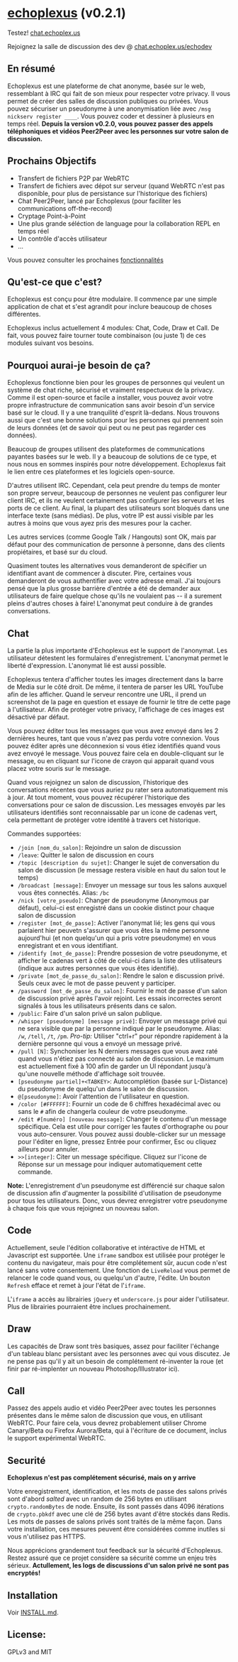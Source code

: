 [echoplexus](https://echoplex.us) (v0.2.1)
==================

Testez! [chat.echoplex.us](https://chat.echoplex.us "https://chat.echoplex.us")

Rejoignez la salle de discussion des dev @ [chat.echoplex.us/echodev](https://chat.echoplex.us/echodev "Echoplexus Developer Chat")

En résumé
---------

Echoplexus est une plateforme de chat anonyme, basée sur le web, ressemblant à IRC qui fait de son mieux pour respecter votre privacy. Il vous permet de créer des salles de discussion publiques ou privées. Vous pouvez sécuriser un pseudonyme à une anonymisation liée avec `/msg nickserv register ____`. Vous pouvez coder et dessiner à plusieurs en temps réel. **Depuis la version v0.2.0, vous pouvez passer des appels téléphoniques et vidéos Peer2Peer avec les personnes sur votre salon de discussion.**

Prochains Objectifs
-------------------

- Transfert de fichiers P2P par WebRTC
- Transfert de fichiers avec dépot sur serveur (quand WebRTC n'est pas disponible, pour plus de persistance sur l'historique des fichiers)
- Chat Peer2Peer, lancé par Echoplexus (pour faciliter les communications off-the-record)
- Cryptage Point-à-Point
- Une plus grande séléction de language pour la collaboration REPL en temps réel
- Un contrôle d'accès utilisateur
- ...

Vous pouvez consulter les prochaines [fonctionnalités](https://github.com/qq99/echoplexus/issues?labels=enhancement&milestone=&page=1&state=open "Planned Enhancements")

Qu'est-ce que c'est?
--------------------

Echoplexus est conçu pour être modulaire. Il commence par une simple application de chat et s'est agrandit pour inclure beaucoup de choses différentes.

Echoplexus inclus actuellement 4 modules: Chat, Code, Draw et Call. De fait, vous pouvez faire tourner toute combinaison (ou juste 1) de ces modules suivant vos besoins.

Pourquoi aurai-je besoin de ça?
-------------------------------

Echoplexus fonctionne bien pour les groupes de personnes qui veulent un système de chat riche, sécurisé et vraiment respectueux de la privacy. Comme il est open-source et facile a installer, vous pouvez avoir votre propre infrastructure de communication sans avoir besoin d'un service basé sur le cloud. Il y a une tranquilité d'esprit là-dedans. Nous trouvons aussi que c'est une bonne solutions pour les personnes qui prennent soin de leurs données (et de savoir qui peut ou ne peut pas regarder ces données).

Beaucoup de groupes utilisent des plateformes de communications payantes basées sur le web. Il y a beaucoup de solutions de ce type, et nous nous en sommes inspirés pour notre développement. Echoplexus fait le lien entre ces plateformes et les logiciels open-source.

D'autres utilisent IRC. Cependant, cela peut prendre du temps de monter son propre serveur, beaucoup de personnes ne veulent pas configurer leur client IRC, et ils ne veulent certainement pas configurer les serveurs et les ports de ce client. Au final, la plupart des utilisateurs sont bloqués dans une interface texte (sans médias). De plus, votre IP est aussi visible par les autres à moins que vous ayez pris des mesures pour la cacher.

Les autres services (comme Google Talk / Hangouts) sont OK, mais par défaut pour des communication de personne à personne, dans des clients propiétaires, et basé sur du cloud.

Quasiment toutes les alternatives vous demanderont de spécifier un identifiant avant de commencer à discuter. Pire, certaines vous demanderont de vous authentifier avec votre adresse email. J'ai toujours pensé que la plus grosse barrière d'entrée a été de demander aux utilisateurs de faire quelque chose qu'ils ne voulaient pas -- il a surement pleins d'autres choses à faire! L'anonymat peut conduire à de grandes conversations.

Chat
----

La partie la plus importante d'Echoplexus est le support de l'anonymat. Les utilisateur détestent les formulaires d'enregistrement. L'anonymat permet le liberté d'expression. L'anonymat lié est aussi possible.

Echoplexus tentera d'afficher toutes les images directement dans la barre de Media sur le côté droit. De même, il tentera de parser les URL YouTube afin de les afficher. Quand le serveur rencontre une URL, il prend un screenshot de la page en question et essaye de fournir le titre de cette page à l'utilisateur. Afin de protéger votre privacy, l'affichage de ces images est désactivé par défaut.

Vous pouvez éditer tous les messages que vous avez envoyé dans les 2 dernières heures, tant que vous n'avez pas perdu votre connexion. Vous pouvez éditer après une déconnexion si vous étiez identifiés quand vous avez envoyé le message. Vous pouvez faire cela en double-cliquant sur le message, ou en cliquant sur l'icone de crayon qui apparait quand vous placez votre souris sur le message.

Quand vous rejoignez un salon de discussion, l'historique des conversations récentes que vous auriez pu rater sera automatiquement mis à jour. At tout moment, vous pouvez récupérer l'historique des conversations pour ce salon de discussion. Les messages envoyés par les utilisateurs identifiés sont reconnaissable par un icone de cadenas vert, cela permettant de protéger votre identité à travers cet historique.

Commandes supportées:
- `/join [nom_du_salon]`: Rejoindre un salon de discussion
- `/leave`: Quitter le salon de discussion en cours
- `/topic [description du sujet]`: Changer le sujet de conversation du salon de discussion (le message restera visible en haut du salon tout le temps)
- `/broadcast [message]`: Envoyer un message sur tous les salons auxquel vous êtes connectés.  Alias: `/bc`
- `/nick [votre_pseudo]`: Changer de pseudonyme (Anonymous par défaut), celui-ci est enregistré dans un cookie distinct pour chaque salon de discussion
- `/register [mot_de_passe]`: Activer l'anonymat lié; les gens qui vous parlaient hier peuvetn s'assurer que vous êtes la même personne aujourd'hui (et non quelqu'un qui a pris votre pseudonyme) en vous enregistrant et en vous identifiant.
- `/identify [mot_de_passe]`: Prendre possesion de votre pseudonyme, et afficher le cadenas vert à côté de celui-ci dans la liste des utilisateurs (indique aux autres personnes que vous êtes identifié).
- `/private [mot_de_passe_du_salon]`: Rendre le salon e discussion privé. Seuls ceux avec le mot de passe peuvent y participer.
- `/password [mot_de_passe_du_salon]`: Fournir le mot de passe d'un salon de discussion privé après l'avoir rejoint. Les essais incorrectes seront signalés à tous les utilisateurs présents dans ce salon.
- `/public`: Faire d'un salon privé un salon publique.
- `/whisper [pseudonyme] [message privé]`: Envoyer un message privé qui ne sera visible que par la personne indiqué par le pseudonyme.  Alias: `/w`, `/tell`, `/t`, `/pm`.  *Pro-tip:* Utiliser "ctrl+r" pour répondre rapidement à la dernière personne qui vous a envoyé un message privé.
- `/pull [N]`: Synchoniser les N derniers messages que vous avez raté quand vous n'étiez pas connecté au salon de discussion. Le maximum est actuellement fixé à 100 afin de garder un UI répondant jusqu'à qu'une nouvelle méthode d'affichage soit trouvée.
- `[pseudonyme partiel]+<TABKEY>`: Autocomplétion (basée sur L-Distance) du pseudonyme de quelqu'un dans le salon de discussion.
- `@[pseudonyme]`: Avoir l'attention de l'utilisateur en question.
- `/color [#FFFFFF]`: Fournir un code de 6 chiffres hexadécimal avec ou sans le `#` afin de changerla couleur de votre pseudonyme.
- `/edit #[numéro] [nouveau message]`: Changer le contenu d'un message spécifique. Cela est utile pour corriger les fautes d'orthographe ou pour vous auto-censurer. Vous pouvez aussi double-clicker sur un message pour l'éditer en ligne, pressez Entrée pour confirmer, Esc ou cliquez ailleurs pour annuler.
- `>>[integer]`: Citer un message spécifique. Cliquez sur l'icone de Réponse sur un message pour indiquer automatiquement cette commande.

**Note:** L'enregistrement d'un pseudonyme est différencié sur chaque salon de discussion afin d'augmenter la possibilité d'utilisation de pseudonyme pour tous les utilisateurs. Donc, vous devrez enregistrer votre pseudonyme à chaque fois que vous rejoignez un nouveau salon.

Code
----

Actuellement, seule l'édition collaborative et intéractive de HTML et Javascript est supportée. Une `iframe` sandbox est utilisée pour protéger le contenu du navigateur, mais pour être complétement sûr, aucun code n'est lancé sans votre consentement. Une fonction de `LiveReload` vous permet de relancer le code quand vous, ou quelqu'un d'autre, l'édite. Un bouton `Refresh` efface et remet à jour l'état de l'`iframe`.

L'`iframe` a accès au librairies `jQuery` et `underscore.js` pour aider l'utilisateur. Plus de librairies pourraient être inclues prochainement.

Draw
----

Les capacités de Draw sont très basiques, assez pour faciliter l'échange d'un tableau blanc persistant avec les personnes avec qui vous discutez. Je ne pense pas qu'il y ait un besoin de complétement ré-inventer la roue (et finir par ré-implenter un nouveau Photoshop/Illustrator ici).

Call
----

Passez des appels audio et vidéo Peer2Peer avec toutes les personnes présentes dans le même salon de discussion que vous, en utilisant WebRTC. Pour faire cela, vous devrez probablement utiliser Chrome Canary/Beta ou Firefox Aurora/Beta, qui à l'écriture de ce document, inclus le support expérimental WebRTC.

Securité
--------

**Echoplexus n'est pas complétement sécurisé, mais on y arrive**

Votre enregistrement, identification, et les mots de passe des salons privés sont d'abord *salted* avec un random de 256 bytes en utilisant `crypto.randomBytes` de node. Ensuite, ils sont passés dans 4096 itérations de `crypto.pbkdf` avec une clé de 256 bytes avant d'être stockés dans Redis. Les mots de passes de salons privés sont traités de la même façon. Dans votre installation, ces mesures peuvent être considérées comme inutiles si vous n'utilisez pas HTTPS.

Nous apprécions grandement tout feedback sur la sécurité d'Echoplexus. Restez assuré que ce projet considère sa sécurité comme un enjeu très sérieux. **Actullement, les logs de discussions d'un salon privé ne sont pas encryptés!**

Installation
------------

Voir [INSTALL.md](https://github.com/qq99/echoplexus/blob/master/INSTALL.md).

License:
-------
GPLv3 and MIT
